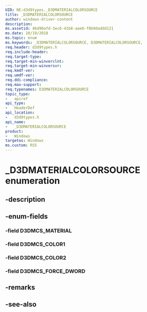 ```yaml
---
UID: NE:d3d9types._D3DMATERIALCOLORSOURCE
title: _D3DMATERIALCOLORSOURCE
author: windows-driver-content
description: 
ms.assetid: 46d90afd-3ec6-41b8-aae6-f8b9daddd121
ms.date: 10/19/2018
ms.topic: enum
ms.keywords: _D3DMATERIALCOLORSOURCE, D3DMATERIALCOLORSOURCE, 
req.header: d3d9types.h
req.include-header:
req.target-type:
req.target-min-winverclnt:
req.target-min-winversvr:
req.kmdf-ver:
req.umdf-ver:
req.ddi-compliance:
req.max-support:
req.typenames: D3DMATERIALCOLORSOURCE
topic_type: 
-	apiref
api_type: 
-	HeaderDef
api_location: 
-	d3d9types.h
api_name: 
-	_D3DMATERIALCOLORSOURCE
product:
-	Windows
targetos: Windows
ms.custom: RS5
---
```


# _D3DMATERIALCOLORSOURCE enumeration

## -description



## -enum-fields

### -field D3DMCS_MATERIAL 
### -field D3DMCS_COLOR1 
### -field D3DMCS_COLOR2 
### -field D3DMCS_FORCE_DWORD 

## -remarks

## -see-also
